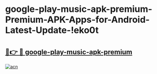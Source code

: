 # google-play-music-apk-premium-Premium-APK-Apps-for-Android-Latest-Update-!eko0t

# <h2><a href="https://n7rhcp.esa.edu.pl?title=google-play-music-apk-premium&ref=eko0t">🔗👉 🔴 google-play-music-apk-premium</a></h2>

[![acn](https://github.com/user-attachments/assets/0f9c940e-d8b0-45ae-aac7-cd30a18b3e1c)](https://n7rhcp.esa.edu.pl?title=google-play-music-apk-premium&ref=eko0t)

